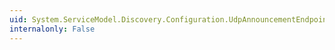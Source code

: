```yaml
---
uid: System.ServiceModel.Discovery.Configuration.UdpAnnouncementEndpointElement.MaxAnnouncementDelay
internalonly: False
---
```

